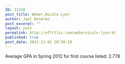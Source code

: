 ```yaml
---
ID: 12320
post_title: Weber,Nicole Lynn
author: Joel DesArmo
post_excerpt: ""
layout: post
permalink: http://effrtlss.com/webernicole-lynn-6/
published: true
post_date: 2012-11-02 20:50:19
---
```

<p>Average GPA in Spring 2012 for first course listed: 2.778</p>